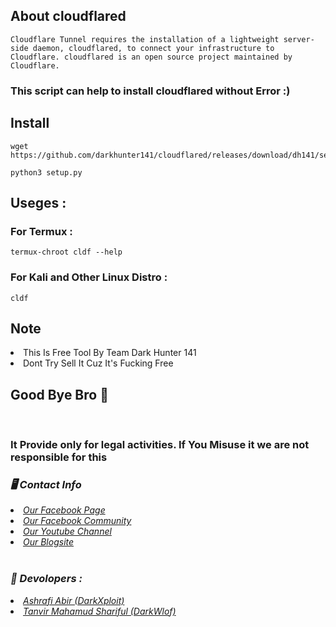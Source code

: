 ## About cloudflared 

```
Cloudflare Tunnel requires the installation of a lightweight server-side daemon, cloudflared, to connect your infrastructure to Cloudflare. cloudflared is an open source project maintained by Cloudflare.

```
### This script can help to install cloudflared without Error :)

## Install
```
wget https://github.com/darkhunter141/cloudflared/releases/download/dh141/setup.py

python3 setup.py

```
## Useges :

### For Termux :

```
termux-chroot cldf --help

```
### For Kali and Other Linux Distro :

```
cldf

```

## Note

<li>This Is Free Tool By Team Dark Hunter 141
<li>Dont Try Sell It Cuz It's Fucking Free

## Good Bye Bro 🙂

<br>
<h3> It Provide only for legal activities. If You Misuse it we are not responsible for this</h3>
<h3><b><i>🖥️ Contact Info </i></b></h3>
<li>  <i><a href="https://www.facebook.com/darkhunter141/">Our Facebook Page </a></i></li>
<li>  <i><a href="https://www.facebook.com/groups/428641821766559/?ref=share">Our Facebook Community</a></i></li>
<li>  <i><a href="https://youtube.com/channel/UCkSB55ezk_2vPVwoqmPVZwg">Our Youtube Channel</a></i></li>
<li>  <i><a href="https://darkhunt3r141.blogspot.com/?m=1">Our Blogsite</a></i></li>

<br>
<h3><b><i>🤠 Devolopers :</i></b></h3>
<li> <i><a href="https://www.facebook.com/ashrafiabir04">Ashrafi Abir (DarkXploit)</a></i></li>
<li>  <i><a href="https://www.facebook.com/tanvirmahamud.shariful.3">Tanvir Mahamud Shariful (DarkWlof)</a></i></li>
